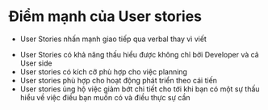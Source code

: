 # Điểm mạnh của User stories
- User Stories nhấn mạnh giao tiếp qua verbal thay vì viết
* User Stories có khả năng thấu hiểu được không chỉ bởi Developer và cả User side
* User stories có kích cỡ phù hợp cho việc planning
* User stories phù hợp cho hoạt động phát triển theo cái tiến
* User stories ủng hộ việc giảm bớt chi tiết cho tới khi bạn có một sự thấu hiểu về việc điều bạn muốn có và điều thực sự cần